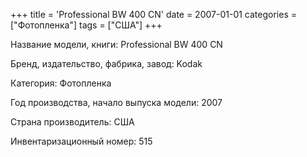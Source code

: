 +++
title = 'Professional BW 400 CN'
date = 2007-01-01
categories = ["Фотопленка"]
tags = ["США"]
+++

Название модели, книги: Professional BW 400 CN

Бренд, издательство, фабрика, завод: Kodak

Категория: Фотопленка

Год производства, начало выпуска модели: 2007

Страна производитель: США

Инвентаризационный номер: 515

